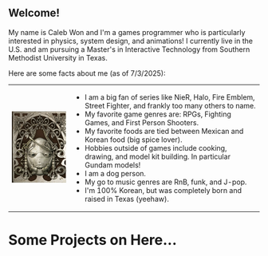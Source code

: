 ## Welcome!

My name is Caleb Won and I'm a games programmer who is particularly interested in physics, system design, and animations! I currently live in the U.S. and am pursuing a Master's in Interactive Technology from Southern Methodist University in Texas. 


Here are some facts about me (as of 7/3/2025):

<table border="0" cellspacing="0" cellpadding="0">
<tr>
<td><img src="./Images/Weiss.png" alt="Diagram" width="250"/></td>
<td>

  - I am a big fan of series like NieR, Halo, Fire Emblem, Street Fighter, and frankly too many others to name.
  - My favorite game genres are: RPGs, Fighting Games, and First Person Shooters.
  - My favorite foods are tied between Mexican and Korean food (big spice lover).
  - Hobbies outside of games include cooking, drawing, and model kit building. In particular Gundam models!
  - I am a dog person.
  - My go to music genres are RnB, funk, and J-pop.
  - I'm 100% Korean, but was completely born and raised in Texas (yeehaw).

</td>
</tr>
</table>

# Some Projects on Here...


<!--
**Wonton230/Wonton230** is a ✨ _special_ ✨ repository because its `README.md` (this file) appears on your GitHub profile.

Here are some ideas to get you started:

- 🔭 I’m currently working on ...
- 🌱 I’m currently learning ...
- 👯 I’m looking to collaborate on ...
- 🤔 I’m looking for help with ...
- 💬 Ask me about ...
- 📫 How to reach me: ...
- 😄 Pronouns: ...
- ⚡ Fun fact: ...
-->
